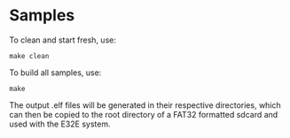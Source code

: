 # Samples

To clean and start fresh, use:
```
make clean
```

To build all samples, use:
```
make
```

The output .elf files will be generated in their respective directories, which can then be copied to the root directory of a FAT32 formatted sdcard and used with the E32E system.
